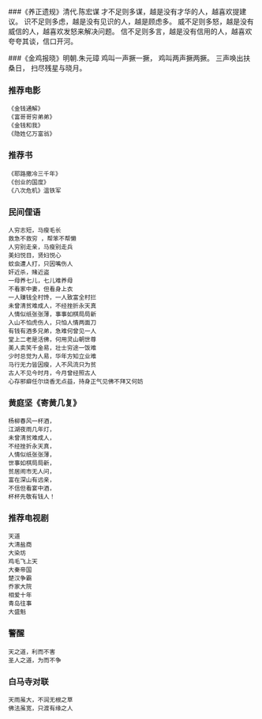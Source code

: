
###《养正遗规》清代.陈宏谋
    才不足则多谋，越是没有才华的人，越喜欢提建议。
    识不足则多虑，越是没有见识的人，越是顾虑多。
    威不足则多怒，越是没有威信的人，越喜欢发怒来解决问题。
    信不足则多言，越是没有信用的人，越喜欢夸夸其谈，信口开河。

###《金鸡报晓》明朝.朱元璋
    鸡叫一声撅一撅，
    鸡叫两声撅两撅。
    三声唤出扶桑日，
    扫尽残星与晓月。
### 推荐电影
    《金钱通解》
    《富哥哥穷弟弟》
    《金钱和我》
    《隐姓亿万富翁》
### 推荐书
    《耶路撒冷三千年》
    《创业的国度》
    《八次危机》温铁军
### 民间俚语
    人穷志短，马瘦毛长
    救急不救穷 ，帮笨不帮懒
    人穷别走亲，马瘦别走兵
    美妇悦目，贤妇悦心
    蚊虫遭人打，只因嘴伤人
    奸近杀，赌近盗
    一母养七儿，七儿难养母
    不看家中妻，但看身上衣
    一人赚钱全村馋，一人致富全村拦
    未曾清贫难成人，不经挫折永天真
    人情似纸张张薄，事事如棋局局新
    入山不怕虎伤人，只怕人情两面刀
    有钱有酒多兄弟，急难何曾见一人
    堂上二老是活佛，何用灵山朝世尊
    美人卖笑千金易，壮士穷途一饭难
    少时总觉为人易，华年方知立业难
    马行无力皆因瘦，人不风流只为贫
    古人不见今时月，今月曾经照古人
    心存邪癖任尔烧香无点益，持身正气见佛不拜又何妨
### 黄庭坚《寄黄几复》
    杨柳春风一杯酒，
    江湖夜雨几年灯，
    未曾清贫难成人，
    不经挫折永天真，
    人情似纸张张薄，
    世事如棋局局新，
    贫居闹市无人问，
    富在深山有远亲，
    不信但看宴中酒，
    杯杯先敬有钱人！
### 推荐电视剧
    天道
    大清盐商
    大染坊
    鸡毛飞上天
    大秦帝国
    楚汉争霸
    乔家大院
    相爱十年
    青岛往事
    大盛魁
### 警醒
    天之道，利而不害
    圣人之道，为而不争
### 白马寺对联
    天雨虽大，不润无根之草
    佛法虽宽，只渡有缘之人













